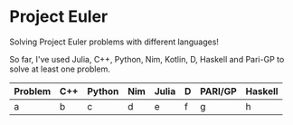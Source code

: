 # Project Euler

Solving Project Euler problems with different languages!

So far, I've used Julia, C++, Python, Nim, Kotlin, D, Haskell and Pari-GP to solve at least one problem.

| Problem | C++ | Python | Nim | Julia | D | PARI/GP | Haskell |
| --- | --- | --- | --- | --- | --- | --- | --- |
| a | b | c | d | e | f | g | h |
